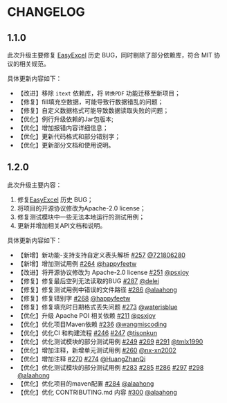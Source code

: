 # CHANGELOG

## 1.1.0

此次升级主要修复 [EasyExcel](https://github.com/alibaba/easyexcel) 历史 BUG，同时剔除了部分依赖库，符合 MIT 协议的相关规范。

具体更新内容如下：
- 【改进】移除 `itext` 依赖库，将 `转换PDF` 功能迁移至新项目；
- 【修复】fill填充空数据，可能导致行数据错乱的问题；
- 【修复】自定义数据格式可能导致数据读取失败的问题；
- 【优化】例行升级依赖的Jar包版本;
- 【优化】增加报错内容详细信息；
- 【优化】更新代码格式和部分错别字；
- 【优化】更新部分文档和使用说明。

## 1.2.0

此次升级主要内容： 
1. 修复[EasyExcel](https://github.com/alibaba/easyexcel) 历史 BUG；
2. 将项目的开源协议修改为Apache-2.0 license；
3. 修复测试模块中一些无法本地运行的测试用例；
4. 更新并增加相关API文档和说明。

具体更新内容如下：
- 【新增】新功能-支持支持自定义表头解析 [#257](https://github.com/fast-excel/fastexcel/pull/257) [@721806280](https://github.com/721806280)
- 【新增】增加测试用例 [#264](https://github.com/fast-excel/fastexcel/pull/264) [@happyfeetw](https://github.com/happyfeetw)
- 【改进】将开源协议修改为 Apache-2.0 license [#251](https://github.com/fast-excel/fastexcel/pull/251) [@psxjoy](https://github.com/psxjoy)
- 【修复】修复最后空列无法读取的BUG [#287](https://github.com/fast-excel/fastexcel/pull/287) [@delei](https://github.com/delei)
- 【修复】修复测试用例中错误的文件路径 [#286](https://github.com/fast-excel/fastexcel/pull/286) [@alaahong](https://github.com/alaahong)
- 【修复】修复错别字 [#268](https://github.com/fast-excel/fastexcel/pull/268) [@happyfeetw](https://github.com/happyfeetw)
- 【修复】修复填充时日期格式丢失问题 [#273](https://github.com/fast-excel/fastexcel/pull/273) [@waterisblue](https://github.com/waterisblue)
- 【优化】升级 Apache POI 相关依赖 [#211](https://github.com/fast-excel/fastexcel/pull/211) [@psxjoy](https://github.com/psxjoy)
- 【优化】优化项目Maven依赖 [#236](https://github.com/fast-excel/fastexcel/pull/236) [@wangmiscoding](https://github.com/wangmiscoding) 
- 【优化】优化CI 和构建流程 [#246](https://github.com/fast-excel/fastexcel/pull/246) [#247](https://github.com/fast-excel/fastexcel/pull/247) [@tisonkun](https://github.com/tisonkun)
- 【优化】优化测试模块的部分测试用例 [#249](https://github.com/fast-excel/fastexcel/pull/249) [#269](https://github.com/fast-excel/fastexcel/pull/269) [#291](https://github.com/fast-excel/fastexcel/pull/291)  [@tmlx1990](https://github.com/tmlx1990)
- 【优化】增加注释，新增单元测试用例 [#260](https://github.com/fast-excel/fastexcel/pull/260) [@nx-xn2002](https://github.com/nx-xn2002)
- 【优化】增加注释 [#270](https://github.com/fast-excel/fastexcel/pull/257) [#274](https://github.com/fast-excel/fastexcel/pull/270) [@HuangZhanQi](https://github.com/HuangZhanQi)
- 【优化】优化测试模块的部分测试用例  [#283](https://github.com/fast-excel/fastexcel/pull/283) [#285](https://github.com/fast-excel/fastexcel/pull/285) [#286](https://github.com/fast-excel/fastexcel/pull/286)  [#297](https://github.com/fast-excel/fastexcel/pull/297) [#298](https://github.com/fast-excel/fastexcel/pull/298) [@alaahong](https://github.com/alaahong)
- 【优化】优化项目的maven配置 [#284](https://github.com/fast-excel/fastexcel/pull/284) [@alaahong](https://github.com/alaahong)
- 【优化】优化 CONTRIBUTING.md 内容 [#300](https://github.com/fast-excel/fastexcel/pull/300) [@alaahong](https://github.com/alaahong)
